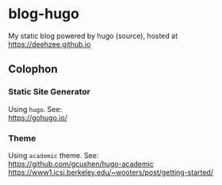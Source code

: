 # blog-hugo

My static blog powered by hugo (source), hosted at
<https://deehzee.github.io>

## Colophon

### Static Site Generator

Using `hugo`. See:<br>
<https://gohugo.io/>

### Theme

Using `academic` theme. See:<br>
<https://github.com/gcushen/hugo-academic><br>
<https://www1.icsi.berkeley.edu/~wooters/post/getting-started/>
